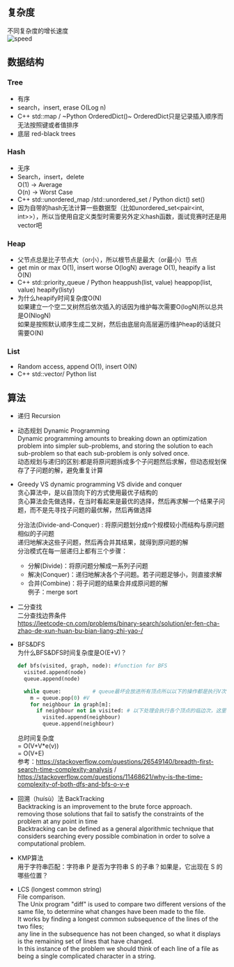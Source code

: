 ## 复杂度
不同复杂度的增长速度  
![speed](https://github.com/KnnUUu/note/assets/44579350/e897070c-222c-4393-9e30-5543bfafb13b)

## 数据结构
### Tree
- 有序
- search，insert, erase O(Log n)   
- C++ std::map / ~Python OrderedDict()~ OrderedDict只是记录插入顺序而无法按照键或者值排序    
- 底层 red-black trees  
### Hash
- 无序  
- Search，insert，delete  
  O(1) -> Average  
  O(n) -> Worst Case  
- C++ std::unordered_map /std::unordered_set / Python dict() set()
- 因为自带的hash无法计算一些数据型（比如unordered_set<pair<int, int>>），所以当使用自定义类型时需要另外定义hash函数，面试竞赛时还是用vector吧
### Heap
- 父节点总是比子节点大（or小），所以根节点是最大（or最小）节点  
- get min or max O(1), insert worse O(logN) average O(1), heapify a list O(N)   
- C++ std::priority_queue / Python heappush(list, value) heappop(list, value) heapify(listy)   
- 为什么heapify时间复杂度O(N)  
  如果建立一个空二叉树然后依次插入的话因为维护每次需要O(logN)所以总共是O(NlogN)    
  如果是按照默认顺序生成二叉树，然后由底层向高层遍历维护heap的话就只需要O(N)  
### List
- Random access, append O(1), insert O(N)  
- C++ std::vector/ Python list  

## 算法
- 递归 Recursion  

- 动态规划 Dynamic Programming  
  Dynamic programming amounts to breaking down an optimization problem into simpler sub-problems, and storing the solution to each sub-problem so that each sub-problem is only solved once.  
  动态规划与递归的区别:都是将原问题拆成多个子问题然后求解，但动态规划保存了子问题的解，避免重复计算

- Greedy VS dynamic programming VS divide and conquer  
  贪心算法中，是以自顶向下的方式使用最优子结构的  
  贪心算法会先做选择，在当时看起来是最优的选择，然后再求解一个结果子问题，而不是先寻找子问题的最优解，然后再做选择  
  
  分治法(Divide-and-Conquer) : 将原问题划分成n个规模较小而结构与原问题相似的子问题  
  递归地解决这些子问题，然后再合并其结果，就得到原问题的解  
  分治模式在每一层递归上都有三个步骤：  
  - 分解(Divide)：将原问题分解成一系列子问题  
  - 解决(Conquer)：递归地解决各个子问题。若子问题足够小，则直接求解  
  - 合并(Combine)：将子问题的结果合并成原问题的解  
  例子：merge sort  

- 二分查找  
  二分查找边界条件  
  https://leetcode-cn.com/problems/binary-search/solution/er-fen-cha-zhao-de-xun-huan-bu-bian-liang-zhi-yao-/  

- BFS&DFS  
  为什么BFS&DFS时间复杂度是O(E+V)？
  ```python
  def bfs(visited, graph, node): #function for BFS
    visited.append(node)
    queue.append(node)
  
    while queue:          # queue最坏会放进所有顶点所以以下的操作都是执行V次
      m = queue.pop(0) #V
      for neighbour in graph[m]:
        if neighbour not in visited: # 以下处理会执行各个顶点的临边次，这里标记为e(v)
          visited.append(neighbour)
          queue.append(neighbour)
  ```
  总时间复杂度  
  = O(V+V*e(v))  
  = O(V+E)  
  参考：https://stackoverflow.com/questions/26549140/breadth-first-search-time-complexity-analysis / https://stackoverflow.com/questions/11468621/why-is-the-time-complexity-of-both-dfs-and-bfs-o-v-e   

- 回溯（huísù）法 BackTracking  
  Backtracking is an improvement to the brute force approach.  
  removing those solutions that fail to satisfy the constraints of the problem at any point in time  
  Backtracking can be defined as a general algorithmic technique that considers searching every possible combination in order to solve a computational problem.  

- KMP算法  
  用于字符串匹配：字符串 P 是否为字符串 S 的子串？如果是，它出现在 S 的哪些位置？  

- LCS (longest common string)  
  File comparison.  
  The Unix program "diff" is used to compare two different versions of the same file, to determine what changes have been made to the file.  
  It works by finding a longest common subsequence of the lines of the two files;  
  any line in the subsequence has not been changed, so what it displays is the remaining set of lines that have changed.  
  In this instance of the problem we should think of each line of a file as being a single complicated character in a string.    
